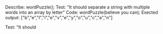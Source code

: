 Describe: wordPuzzle();
Test: "It should separate a string with multiple words into an array by letter"
Code: wordPuzzle(believe you can);
Exected output: ["b","e","l","i","e","v","e","y","o","u","c","a","n"]

Test: "It should 
